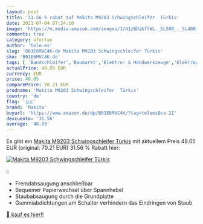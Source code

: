 ```yaml
---
layout: post
title: '31.56 % rabat auf Makita M9203 Schwingschleifer  Türkis'
date: 2021-07-04 07:24:10
image: 'https://m.media-amazon.com/images/I/41zBDiKflWL._SL500_._SL400_.jpg'
comments: true
category: ofertas
author: 'tole.es'
slug: 'B01E6MVC4K-de Makita M9203 Schwingschleifer Türkis'
sku: 'B01E6MVC4K-de'
tags: [ 'Bandschleifer','Baumarkt','Elektro- & Handwerkzeuge','Elektrowerkzeuge','Schleifmaschinen','makita', ]
actualPrice: 48.05 EUR
currency: EUR
price: 48.05
comparePrice: 70.21 EUR
prodname: 'Makita M9203 Schwingschleifer  Türkis'
country: 'de'
flag: '🇩🇪'
brand: 'Makita'
buyurl: 'https://www.amazon.de/dp/B01E6MVC4K/?tag=tolees0ca-21'
descuento: '31.56'
average: '48.05'
---
```


Es gibt ein [Makita M9203 Schwingschleifer  Türkis](https://www.amazon.de/dp/B01E6MVC4K/?tag=tolees0ca-21) mit aktuellem Preis 48.05 EUR (original: 70.21 EUR) 31.56 % Rabatt hier:

[![Makita M9203 Schwingschleifer  Türkis](https://m.media-amazon.com/images/I/41zBDiKflWL._SL500_._SL400_.jpg)](https://www.amazon.de/dp/B01E6MVC4K/?tag=tolees0ca-21)

ℹ️:

- Fremdabsaugung anschließbar
- Bequemer Papierwechsel über Spannhebel
- Staubabsaugung durch die Grundplatte
- Gummiabdichtungen am Schalter verhindern das Eindringen von Staub

[🛒 kauf es hier!!](https://www.amazon.de/dp/B01E6MVC4K/?tag=tolees0ca-21)
